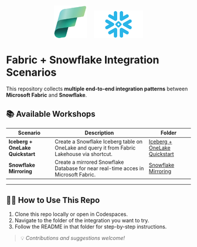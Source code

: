<p align="center">
  <img src="assets/fabric.png" alt="Fabric" width="90"/>
  &nbsp;&nbsp;&nbsp;
  <img src="assets/snow1.png" alt="Snowflake" width="135"/>
</p>



# Fabric + Snowflake Integration Scenarios

This repository collects **multiple end-to-end integration patterns** between **Microsoft Fabric** and **Snowflake**.

## 📚 Available Workshops

| Scenario | Description | Folder |
|---------|-------------|--------|
| **Iceberg + OneLake Quickstart** | Create a Snowflake Iceberg table on OneLake and query it from Fabric Lakehouse via shortcut. | [Iceberg + OneLake Quickstart](./iceberg-onelake-quickstart) |
| **Snowflake Mirroring** | Create a mirrored Snowflake Database for near real-time acces in Microsoft Fabric. | [Snowflake Mirroring](./iceberg-onelake-quickstart) |

---

## 🧑‍💻 How to Use This Repo

1. Clone this repo locally or open in Codespaces.
2. Navigate to the folder of the integration you want to try.
3. Follow the README in that folder for step-by-step instructions.

> 💡 *Contributions and suggestions welcome!*
